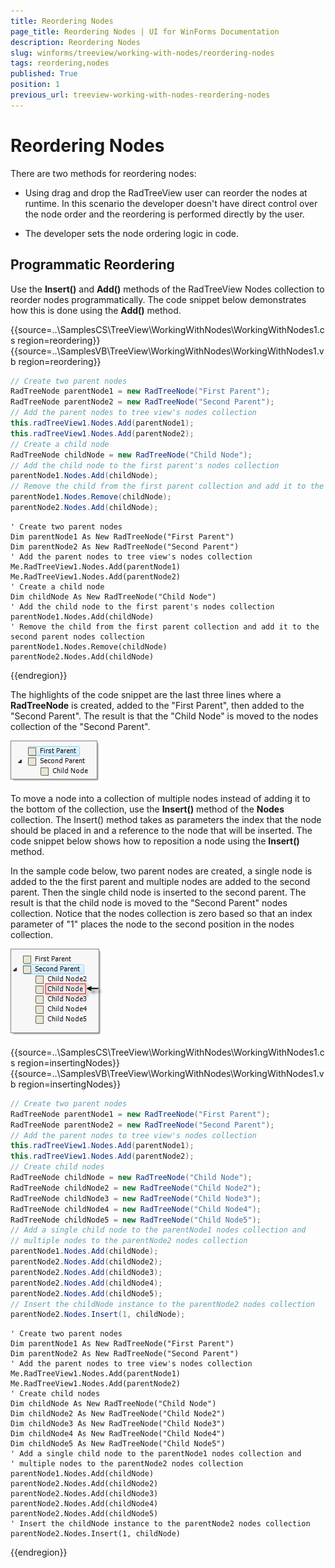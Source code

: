 ```yaml
---
title: Reordering Nodes
page_title: Reordering Nodes | UI for WinForms Documentation
description: Reordering Nodes
slug: winforms/treeview/working-with-nodes/reordering-nodes
tags: reordering,nodes
published: True
position: 1
previous_url: treeview-working-with-nodes-reordering-nodes
---
```


# Reordering Nodes



There are two methods for reordering nodes:

* Using drag and drop the RadTreeView user can reorder the nodes at runtime. In this scenario the developer doesn't have direct control over the node order and the reordering is performed directly by the user. 


* The developer sets the node ordering logic in code.

## Programmatic Reordering

Use the __Insert()__ and __Add()__ methods of the RadTreeView Nodes collection to reorder nodes programmatically. The code snippet below demonstrates how this is done using the __Add()__ method.

{{source=..\SamplesCS\TreeView\WorkingWithNodes\WorkingWithNodes1.cs region=reordering}} 
{{source=..\SamplesVB\TreeView\WorkingWithNodes\WorkingWithNodes1.vb region=reordering}} 

````C#
// Create two parent nodes
RadTreeNode parentNode1 = new RadTreeNode("First Parent");
RadTreeNode parentNode2 = new RadTreeNode("Second Parent");
// Add the parent nodes to tree view's nodes collection
this.radTreeView1.Nodes.Add(parentNode1);
this.radTreeView1.Nodes.Add(parentNode2);
// Create a child node
RadTreeNode childNode = new RadTreeNode("Child Node");
// Add the child node to the first parent's nodes collection
parentNode1.Nodes.Add(childNode);
// Remove the child from the first parent collection and add it to the second parent nodes collection
parentNode1.Nodes.Remove(childNode);
parentNode2.Nodes.Add(childNode);

````
````VB.NET
' Create two parent nodes
Dim parentNode1 As New RadTreeNode("First Parent")
Dim parentNode2 As New RadTreeNode("Second Parent")
' Add the parent nodes to tree view's nodes collection
Me.RadTreeView1.Nodes.Add(parentNode1)
Me.RadTreeView1.Nodes.Add(parentNode2)
' Create a child node
Dim childNode As New RadTreeNode("Child Node")
' Add the child node to the first parent's nodes collection
parentNode1.Nodes.Add(childNode)
' Remove the child from the first parent collection and add it to the second parent nodes collection
parentNode1.Nodes.Remove(childNode)
parentNode2.Nodes.Add(childNode)

````

{{endregion}} 

The highlights of the code snippet are the last three lines where a __RadTreeNode__ is created, added to the "First Parent", then added to the "Second Parent". The result is that the "Child Node" is moved to the nodes collection of the "Second Parent".

![treeview-working-with-nodes-reordering-nodes 001](images/treeview-working-with-nodes-reordering-nodes001.png)

To move a node into a collection of multiple nodes instead of adding it to the bottom of the collection, use the __Insert()__ method of the __Nodes__ collection. The Insert() method takes as parameters the index that the node should be placed in and a reference to the node that will be inserted. The code snippet below shows how to reposition a node using the __Insert()__ method.

In the sample code below, two parent nodes are created, a single node is added to the the first parent and multiple nodes are added to the second parent. Then the single child node is inserted to the second parent. The result is that the child node is moved to the "Second Parent" nodes collection. Notice that the nodes collection is zero based so that an index parameter of "1" places the node to the second position in the nodes collection.

![](images/treeview-working-with-nodes-reordering-nodes002.png)

{{source=..\SamplesCS\TreeView\WorkingWithNodes\WorkingWithNodes1.cs region=insertingNodes}} 
{{source=..\SamplesVB\TreeView\WorkingWithNodes\WorkingWithNodes1.vb region=insertingNodes}} 

````C#
// Create two parent nodes
RadTreeNode parentNode1 = new RadTreeNode("First Parent");
RadTreeNode parentNode2 = new RadTreeNode("Second Parent");
// Add the parent nodes to tree view's nodes collection
this.radTreeView1.Nodes.Add(parentNode1);
this.radTreeView1.Nodes.Add(parentNode2);
// Create child nodes
RadTreeNode childNode = new RadTreeNode("Child Node");
RadTreeNode childNode2 = new RadTreeNode("Child Node2");
RadTreeNode childNode3 = new RadTreeNode("Child Node3");
RadTreeNode childNode4 = new RadTreeNode("Child Node4");
RadTreeNode childNode5 = new RadTreeNode("Child Node5");
// Add a single child node to the parentNode1 nodes collection and
// multiple nodes to the parentNode2 nodes collection
parentNode1.Nodes.Add(childNode);
parentNode2.Nodes.Add(childNode2);
parentNode2.Nodes.Add(childNode3);
parentNode2.Nodes.Add(childNode4);
parentNode2.Nodes.Add(childNode5);
// Insert the childNode instance to the parentNode2 nodes collection
parentNode2.Nodes.Insert(1, childNode);

````
````VB.NET
' Create two parent nodes
Dim parentNode1 As New RadTreeNode("First Parent")
Dim parentNode2 As New RadTreeNode("Second Parent")
' Add the parent nodes to tree view's nodes collection
Me.RadTreeView1.Nodes.Add(parentNode1)
Me.RadTreeView1.Nodes.Add(parentNode2)
' Create child nodes
Dim childNode As New RadTreeNode("Child Node")
Dim childNode2 As New RadTreeNode("Child Node2")
Dim childNode3 As New RadTreeNode("Child Node3")
Dim childNode4 As New RadTreeNode("Child Node4")
Dim childNode5 As New RadTreeNode("Child Node5")
' Add a single child node to the parentNode1 nodes collection and
' multiple nodes to the parentNode2 nodes collection
parentNode1.Nodes.Add(childNode)
parentNode2.Nodes.Add(childNode2)
parentNode2.Nodes.Add(childNode3)
parentNode2.Nodes.Add(childNode4)
parentNode2.Nodes.Add(childNode5)
' Insert the childNode instance to the parentNode2 nodes collection
parentNode2.Nodes.Insert(1, childNode)

````

{{endregion}} 

